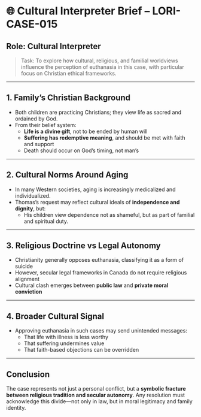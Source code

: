 # 🌐 Cultural Interpreter Brief – LORI-CASE-015
## Role: Cultural Interpreter
> Task: To explore how cultural, religious, and familial worldviews influence the perception of euthanasia in this case, with particular focus on Christian ethical frameworks.

---

## 1. Family’s Christian Background

- Both children are practicing Christians; they view life as sacred and ordained by God.
- From their belief system:
  - **Life is a divine gift**, not to be ended by human will
  - **Suffering has redemptive meaning**, and should be met with faith and support
  - Death should occur on God’s timing, not man’s

---

## 2. Cultural Norms Around Aging

- In many Western societies, aging is increasingly medicalized and individualized.
- Thomas’s request may reflect cultural ideals of **independence and dignity**, but:
  - His children view dependence not as shameful, but as part of familial and spiritual duty.

---

## 3. Religious Doctrine vs Legal Autonomy

- Christianity generally opposes euthanasia, classifying it as a form of suicide
- However, secular legal frameworks in Canada do not require religious alignment
- Cultural clash emerges between **public law** and **private moral conviction**

---

## 4. Broader Cultural Signal

- Approving euthanasia in such cases may send unintended messages:
  - That life with illness is less worthy
  - That suffering undermines value
  - That faith-based objections can be overridden

---

## Conclusion

The case represents not just a personal conflict, but a **symbolic fracture between religious tradition and secular autonomy**. Any resolution must acknowledge this divide—not only in law, but in moral legitimacy and family identity.
